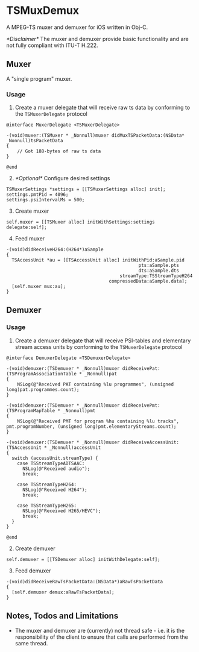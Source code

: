 # TSMuxDemux

A MPEG-TS muxer and demuxer for iOS written in Obj-C.

*\*Disclaimer\**
The muxer and demuxer provide basic functionality and are not fully compliant with ITU-T H.222.

## Muxer
A "single program" muxer.

### Usage

1) Create a muxer delegate that will receive raw ts data by conforming to the `TSMuxerDelegate` protocol
```
@interface MuxerDelegate <TSMuxerDelegate>

-(void)muxer:(TSMuxer * _Nonnull)muxer didMuxTSPacketData:(NSData* _Nonnull)tsPacketData
{
    // Got 188-bytes of raw ts data
}

@end
```

2. *\*Optional\** Configure desired settings
```
TSMuxerSettings *settings = [[TSMuxerSettings alloc] init];
settings.pmtPid = 4096;
settings.psiIntervalMs = 500;
```

3. Create muxer
```
self.muxer = [[TSMuxer alloc] initWithSettings:settings delegate:self];
```

4. Feed muxer
```
-(void)didReceiveH264:(H264*)aSample
{
  TSAccessUnit *au = [[TSAccessUnit alloc] initWithPid:aSample.pid
                                                 pts:aSample.pts
                                                 dts:aSample.dts
                                          streamType:TSStreamTypeH264
                                      compressedData:aSample.data];
  [self.muxer mux:au];
}
```

## Demuxer

### Usage

1) Create a demuxer delegate that will receive PSI-tables and elementary stream access units by conforming to the `TSMuxerDelegate` protocol
```
@interface DemuxerDelegate <TSDemuxerDelegate>

-(void)demuxer:(TSDemuxer * _Nonnull)muxer didReceivePat:(TSProgramAssociationTable * _Nonnull)pat
{
    NSLog(@"Received PAT containing %lu programmes", (unsigned long)pat.programmes.count);
}

-(void)demuxer:(TSDemuxer * _Nonnull)muxer didReceivePmt:(TSProgramMapTable * _Nonnull)pmt
{
    NSLog(@"Received PMT for program %hu containing %lu tracks", pmt.programNumber, (unsigned long)pmt.elementaryStreams.count);
}

-(void)demuxer:(TSDemuxer * _Nonnull)muxer didReceiveAccessUnit:(TSAccessUnit * _Nonnull)accessUnit
{
  switch (accessUnit.streamType) {
    case TSStreamTypeADTSAAC:
      NSLog(@"Received audio");
      break;
      
    case TSStreamTypeH264:
      NSLog(@"Received H264");
      break;
      
    case TSStreamTypeH265:
      NSLog(@"Received H265/HEVC");
      break;
  }
}

@end
```

2. Create demuxer
```
self.demuxer = [[TSDemuxer alloc] initWithDelegate:self];
```

3. Feed demuxer
```
-(void)didReceiveRawTsPacketData:(NSData*)aRawTsPacketData
{
  [self.demuxer demux:aRawTsPacketData];
}
```

## Notes, Todos and Limitations
- The muxer and demuxer are (currently) not thread safe - i.e. it is the responsibility of the client to ensure that calls are performed from the same thread.
